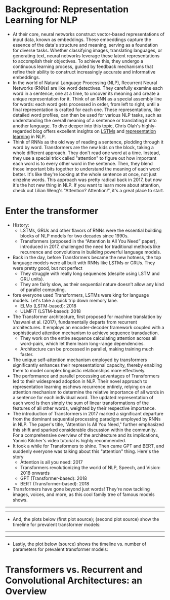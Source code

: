 # Background: Representation Learning for NLP

- At their core, neural networks construct vector-based representations of input data, known as embeddings. These embeddings capture the essence of the data's structure and meaning, serving as a foundation for diverse tasks. Whether classifying images, translating languages, or generating text, neural networks leverage these latent representations to accomplish their objectives. To achieve this, they undergo a continuous learning process, guided by feedback mechanisms that refine their ability to construct increasingly accurate and informative embeddings.
- In the world of Natural Language Processing (NLP), Recurrent Neural Networks (RNNs) are like word detectives. They carefully examine each word in a sentence, one at a time, to uncover its meaning and create a unique representation for it. Think of an RNN as a special assembly line for words: each word gets processed in order, from left to right, until a final representation is crafted for each one. These representations, like detailed word profiles, can then be used for various NLP tasks, such as understanding the overall meaning of a sentence or translating it into another language. To dive deeper into this topic, Chris Olah's highly-regarded blog offers excellent insights on [LSTMs](https://colah.github.io/posts/2015-08-Understanding-LSTMs/) and [representation learning](https://colah.github.io/posts/2014-07-NLP-RNNs-Representations/) in NLP. 
- Think of RNNs as the old way of reading a sentence, plodding through it word by word. Transformers are the new kids on the block, taking a whole different approach. They don't read one word at a time. Instead, they use a special trick called "attention" to figure out how important each word is to every other word in the sentence. Then, they blend those important bits together to understand the meaning of each word better. It's like they're looking at the whole sentence at once, not just einzelne words. This approach was pretty radical back in 2017, but now it's the hot new thing in NLP. If you want to learn more about attention, check out Lilian Weng's "Attention? Attention!", it's a great place to start.


# Enter the transformer 
- History:
    - LSTMs, GRUs and other flavors of RNNs were the essential building blocks of NLP models for two decades since 1990s.
    - Transformers (proposed in the “Attention Is All You Need” paper), introduced in 2017, challenged the need for traditional methods like recurrence and convolutions in building powerful language models.
- Back in the day, before Transformers became the new hotness, the top language models were all built with RNNs like LSTMs or GRUs. They were pretty good, but not perfect
    - They struggle with really long sequences (despite using LSTM and GRU units).
    - They are fairly slow, as their sequential nature doesn’t allow any kind of parallel computing.
- fore everyone used Transformers, LSTMs were king for language models. Let's take a quick trip down memory lane.
    - ELMo (LSTM-based): 2018
    - ULMFiT (LSTM-based): 2018
- The Transformer architecture, first proposed for machine translation by Vaswani et al. (2017), fundamentally departs from recurrent architectures. It employs an encoder-decoder framework coupled with a sophisticated attention mechanism to achieve sequence transduction.
    -  They work on the entire sequence calculating attention across all word-pairs, which let them learn long-range dependencies.
    - Architecture can be processed in parallel, making training much faster.
- The unique self-attention mechanism employed by transformers significantly enhances their representational capacity, thereby enabling them to model complex linguistic relationships more effectively. 
- The performance and parallel processing advantages of Transformers led to their widespread adoption in NLP. Their novel approach to representation learning eschews recurrence entirely, relying on an attention mechanism to determine the relative importance of all words in a sentence for each individual word. The updated representation of each word is then simply the sum of linear transformations of the features of all other words, weighted by their respective importance.
- The introduction of Transformers in 2017 marked a significant departure from the dominant sequential processing paradigm employed by RNNs in NLP. The paper's title, "Attention Is All You Need," further emphasized this shift and sparked considerable discussion within the community. For a comprehensive overview of the architecture and its implications, Yannic Kilcher's video tutorial is highly recommended.
- It took a while for Transformers to shine. Then came GPT and BERT, and suddenly everyone was talking about this "attention" thing. Here's the story
    - Attention is all you need: 2017
    - Transformers revolutionizing the world of NLP, Speech, and Vision: 2018 onwards
    - GPT (Transformer-based): 2018
    - BERT (Transformer-based): 2018
- Transformers have gone beyond just words! They're now tackling images, voices, and more, as this cool family tree of famous models shows. 

<hr>

<hr>

- And, the plots below (first plot source); (second plot source) show the timeline for prevalent transformer models:

<hr>

<hr>

- Lastly, the plot below (source) shows the timeline vs. number of parameters for prevalent transformer models:

# Transformers vs. Recurrent and Convolutional Architectures: an Overview
